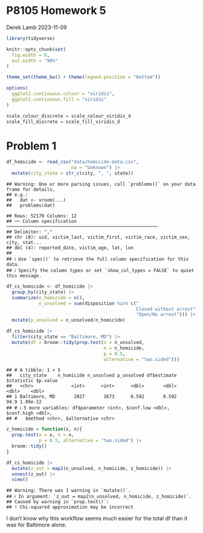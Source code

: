 P8105 Homework 5
================
Derek Lamb
2023-11-09

``` r
library(tidyverse)

knitr::opts_chunk$set(
  fig.width = 6,
  out.width = "90%"
)

theme_set(theme_bw() + theme(legend.position = "bottom"))

options(
  ggplot2.continuous.colour = "viridis",
  ggplot2.continuous.fill = "viridis"
)

scale_colour_discrete = scale_colour_viridis_d
scale_fill_discrete = scale_fill_viridis_d
```

# Problem 1

``` r
df_homicide <- read_csv("data/homicide-data.csv", 
                        na = "Unknown") |> 
  mutate(city_state = str_c(city, ", ", state))
```

    ## Warning: One or more parsing issues, call `problems()` on your data frame for details,
    ## e.g.:
    ##   dat <- vroom(...)
    ##   problems(dat)

    ## Rows: 52179 Columns: 12
    ## ── Column specification ────────────────────────────────────────────────────────
    ## Delimiter: ","
    ## chr (8): uid, victim_last, victim_first, victim_race, victim_sex, city, stat...
    ## dbl (4): reported_date, victim_age, lat, lon
    ## 
    ## ℹ Use `spec()` to retrieve the full column specification for this data.
    ## ℹ Specify the column types or set `show_col_types = FALSE` to quiet this message.

``` r
df_cs_homicide <- df_homicide |> 
  group_by(city_state) |> 
  summarize(n_homicide = n(),
            n_unsolved = sum(disposition %in% c("
                                                Closed without arrest",
                                                "Open/No arrest"))) |> 
  mutate(p_unsolved = n_unsolved/n_homicide)
```

``` r
df_cs_homicide |> 
  filter(city_state == "Baltimore, MD") |> 
  mutate(df = broom::tidy(prop.test(x = n_unsolved, 
                                    n = n_homicide,
                                    p = 0.5,
                                    alternative = "two.sided")))
```

    ## # A tibble: 1 × 5
    ##   city_state    n_homicide n_unsolved p_unsolved df$estimate $statistic $p.value
    ##   <chr>              <int>      <int>      <dbl>       <dbl>      <dbl>    <dbl>
    ## 1 Baltimore, MD       2827       1673      0.592       0.592       94.9 1.99e-22
    ## # ℹ 5 more variables: df$parameter <int>, $conf.low <dbl>, $conf.high <dbl>,
    ## #   $method <chr>, $alternative <chr>

``` r
z_homicide = function(x, n){
  prop.test(x = x, n = n,
            p = 0.5, alternative = "two.sided") |> 
  broom::tidy()
}
```

``` r
df_cs_homicide |> 
  mutate(z_out = map2(n_unsolved, n_homicide, z_homicide)) |> 
  unnest(z_out) |> 
  view()
```

    ## Warning: There was 1 warning in `mutate()`.
    ## ℹ In argument: `z_out = map2(n_unsolved, n_homicide, z_homicide)`.
    ## Caused by warning in `prop.test()`:
    ## ! Chi-squared approximation may be incorrect

I don’t know why this workflow seems much easier for the total df than
it was for Baltimore alone.
